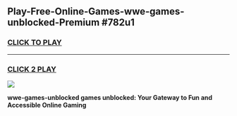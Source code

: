 
## Play-Free-Online-Games-wwe-games-unblocked-Premium #782u1
<h3>
<a href="https://premium.freeplayer.one?title=wwe-games-unblocked&ref=8M">CLICK TO PLAY</a></h3>
<hr>

<h3>
<a href="https://premium.freeplayer.one?title=wwe-games-unblocked&ref=8M">CLICK 2 PLAY</a>
  
</h3>

<a href="https://premium.freeplayer.one?title=wwe-games-unblocked&ref=8M"><img src="https://clearcache.store/games.png"></a>


**wwe-games-unblocked games unblocked: Your Gateway to Fun and Accessible Online Gaming**
